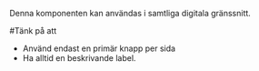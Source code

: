 Denna komponenten kan användas i samtliga digitala gränssnitt.

#Tänk på att
- Använd endast en primär knapp per sida
- Ha alltid en beskrivande label.
